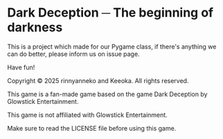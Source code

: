 # Dark Deception ─ The beginning of darkness

This is a project which made for our Pygame class, if there's anything we can do better, please inform us on issue page.

Have fun!

Copyright © 2025 rinnyanneko and Keeoka. All rights reserved.

This game is a fan-made game based on the game Dark Deception by Glowstick Entertainment.

This game is not affiliated with Glowstick Entertainment.

Make sure to read the LICENSE file before using this game.